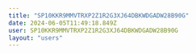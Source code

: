 ```yaml
---
title: "SP10KKR9MMVTRXP2Z1R2G3XJ64DBKWDGADW28B90G"
date: 2024-06-05T11:49:18.849Z
user: SP10KKR9MMVTRXP2Z1R2G3XJ64DBKWDGADW28B90G
layout: "users"
---
```

    